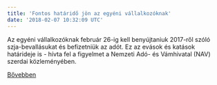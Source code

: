 ```yaml
---
title: 'Fontos határidő jön az egyéni vállalkozóknak'
date: '2018-02-07 10:32:09 UTC'
---
```


Az egyéni vállalkozóknak február 26-ig kell benyújtaniuk 2017-ről szóló szja-bevallásukat és befizetniük az adót. Ez az evások és katások határideje is - hívta fel a figyelmet a Nemzeti Adó- és Vámhivatal (NAV) szerdai közleményében.


[Bővebben](http://ift.tt/2E5SXCI)
